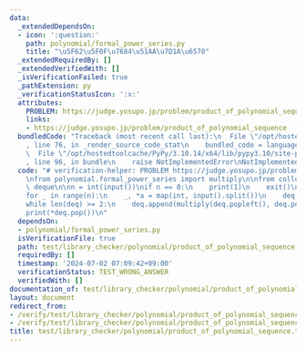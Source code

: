 ```yaml
---
data:
  _extendedDependsOn:
  - icon: ':question:'
    path: polynomial/formal_power_series.py
    title: "\u5F62\u5F0F\u7684\u51AA\u7D1A\u6570"
  _extendedRequiredBy: []
  _extendedVerifiedWith: []
  _isVerificationFailed: true
  _pathExtension: py
  _verificationStatusIcon: ':x:'
  attributes:
    PROBLEM: https://judge.yosupo.jp/problem/product_of_polynomial_sequence
    links:
    - https://judge.yosupo.jp/problem/product_of_polynomial_sequence
  bundledCode: "Traceback (most recent call last):\n  File \"/opt/hostedtoolcache/PyPy/3.10.14/x64/lib/pypy3.10/site-packages/onlinejudge_verify/documentation/build.py\"\
    , line 76, in _render_source_code_stat\n    bundled_code = language.bundle(\n\
    \  File \"/opt/hostedtoolcache/PyPy/3.10.14/x64/lib/pypy3.10/site-packages/onlinejudge_verify/languages/python.py\"\
    , line 96, in bundle\n    raise NotImplementedError\nNotImplementedError\n"
  code: "# verification-helper: PROBLEM https://judge.yosupo.jp/problem/product_of_polynomial_sequence\n\
    \nfrom polynomial.formal_power_series import multiply\n\nfrom collections import\
    \ deque\n\nn = int(input())\nif n == 0:\n    print(1)\n    exit()\ndeq = deque()\n\
    for _ in range(n):\n    _, *a = map(int, input().split())\n    deq.append(a)\n\
    while len(deq) >= 2:\n    deq.append(multiply(deq.popleft(), deq.popleft()))\n\
    print(*deq.pop())\n"
  dependsOn:
  - polynomial/formal_power_series.py
  isVerificationFile: true
  path: test/library_checker/polynomial/product_of_polynomial_sequence.test.py
  requiredBy: []
  timestamp: '2024-07-02 07:09:42+09:00'
  verificationStatus: TEST_WRONG_ANSWER
  verifiedWith: []
documentation_of: test/library_checker/polynomial/product_of_polynomial_sequence.test.py
layout: document
redirect_from:
- /verify/test/library_checker/polynomial/product_of_polynomial_sequence.test.py
- /verify/test/library_checker/polynomial/product_of_polynomial_sequence.test.py.html
title: test/library_checker/polynomial/product_of_polynomial_sequence.test.py
---
```

